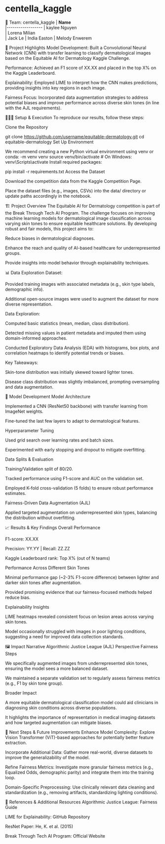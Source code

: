 # centella_kaggle
👥 Team: centella_kaggle
 | **Name**         
|------------------
| kaylee Nguyen          
| Lorena Milian        
| Jack Le
| India Easton
| Melody Enwerem


🎯 Project Highlights
Model Development: Built a Convolutional Neural Network (CNN) with transfer learning to classify dermatological images based on the Equitable AI for Dermatology Kaggle Challenge.

Performance: Achieved an F1 score of XX.XX and placed in the top X% on the Kaggle Leaderboard.

Explainability: Employed LIME to interpret how the CNN makes predictions, providing insights into key regions in each image.

Fairness Focus: Incorporated data augmentation strategies to address potential biases and improve performance across diverse skin tones (in line with the AJL requirements).

👩🏽‍💻 Setup & Execution
To reproduce our results, follow these steps:

Clone the Repository

git clone https://github.com/username/equitable-dermatology.git
cd equitable-dermatology
Set Up Environment

We recommend creating a new Python virtual environment using venv or conda:
 -m venv venv
source venv/bin/activate  # On Windows: venv\Scripts\activate
Install required packages:



pip install -r requirements.txt
Access the Dataset

Download the competition data from the Kaggle Competition Page.

Place the dataset files (e.g., images, CSVs) into the data/ directory or update paths accordingly in the notebook.


🏗️ Project Overview
The Equitable AI for Dermatology competition is part of the Break Through Tech AI Program. The challenge focuses on improving machine learning models for dermatological image classification across varying skin tones to ensure equitable healthcare solutions. By developing robust and fair models, this project aims to:

Reduce biases in dermatological diagnoses.

Enhance the reach and quality of AI-based healthcare for underrepresented groups.

Provide insights into model behavior through explainability techniques.



📊 Data Exploration
Dataset:

Provided training images with associated metadata (e.g., skin type labels, demographic info).

Additional open-source images were used to augment the dataset for more diverse representation.

Data Exploration:

Computed basic statistics (mean, median, class distribution).

Detected missing values in patient metadata and imputed them using domain-informed approaches.

Conducted Exploratory Data Analysis (EDA) with histograms, box plots, and correlation heatmaps to identify potential trends or biases.

Key Takeaways:

Skin-tone distribution was initially skewed toward lighter tones.

Disease class distribution was slightly imbalanced, prompting oversampling and data augmentation.



🧠 Model Development
Model Architecture

Implemented a CNN (ResNet50 backbone) with transfer learning from ImageNet weights.

Fine-tuned the last few layers to adapt to dermatological features.

Hyperparameter Tuning

Used grid search over learning rates and batch sizes.

Experimented with early stopping and dropout to mitigate overfitting.

Data Splits & Evaluation

Training/Validation split of 80/20.

Tracked performance using F1-score and AUC on the validation set.

Employed K-fold cross-validation (5 folds) to ensure robust performance estimates.

Fairness-Driven Data Augmentation (AJL)

Applied targeted augmentation on underrepresented skin types, balancing the distribution without overfitting.




📈 Results & Key Findings
Overall Performance

F1-score: XX.XX

Precision: YY.YY | Recall: ZZ.ZZ

Kaggle Leaderboard rank: Top X% (out of N teams)

Performance Across Different Skin Tones

Minimal performance gap (~2-3% F1-score difference) between lighter and darker skin tones after augmentation.

Provided promising evidence that our fairness-focused methods helped reduce bias.

Explainability Insights

LIME heatmaps revealed consistent focus on lesion areas across varying skin tones.

Model occasionally struggled with images in poor lighting conditions, suggesting a need for improved data collection standards.



🖼️ Impact Narrative
Algorithmic Justice League (AJL) Perspective
Fairness Steps

We specifically augmented images from underrepresented skin tones, ensuring the model sees a more balanced dataset.

We maintained a separate validation set to regularly assess fairness metrics (e.g., F1 by skin tone group).

Broader Impact

A more equitable dermatological classification model could aid clinicians in diagnosing skin conditions across diverse populations.

It highlights the importance of representation in medical imaging datasets and how targeted augmentation can mitigate biases.



🚀 Next Steps & Future Improvements
Enhance Model Complexity: Explore Vision Transformer (ViT)-based approaches for potentially better feature extraction.

Incorporate Additional Data: Gather more real-world, diverse datasets to improve the generalizability of the model.

Refine Fairness Metrics: Investigate more granular fairness metrics (e.g., Equalized Odds, demographic parity) and integrate them into the training loop.

Domain-Specific Preprocessing: Use clinically relevant data cleaning and standardization (e.g., removing artifacts, standardizing lighting conditions).



📄 References & Additional Resources
Algorithmic Justice League: Fairness Guide

LIME for Explainability: GitHub Repository

ResNet Paper: He, K. et al. (2015)

Break Through Tech AI Program: Official Website


